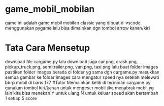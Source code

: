 # game_mobil_mobilan
game ini adalah game mobil mobilan classic yang dibuat di vscode menggunakan pygame lalu bisa dimainkan dgn tombol arrow kanan/kiri
# Tata Cara Mensetup
download file cargame.py
lalu download juga car.png, crash.png, pickup_truck.png, semitrailer.png, van.png, taxi.png
lalu buat folder images pastikan folder images berada di folder yg sama dgn cargame.py
masukkan semua gambar ke folder images
cara mengatur speed nya setelah melewati bbrp mobil di baris 177
#Tutor Memainkan
ketik di terminan cargame.py
gunakan tombol kiri/kanan untuk mengeser mobil
jika menabrak mobil yg lain kita bisa menekan Y untuk ulang N untuk keluar
speed akan bertambah 1 setiap 5 score
